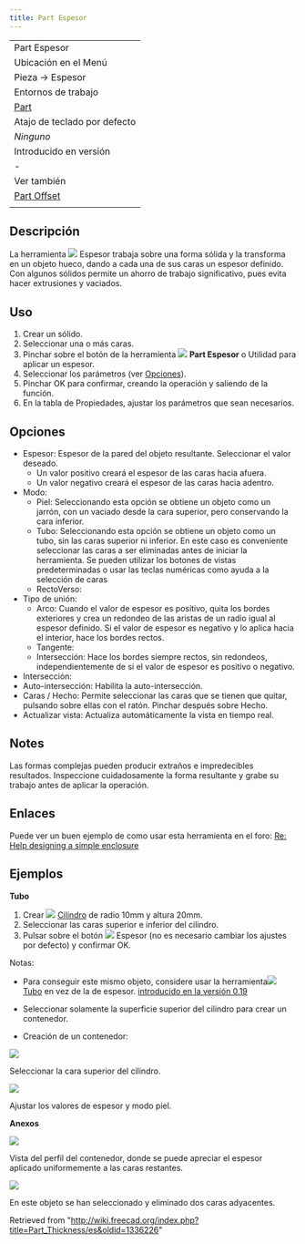 ```yaml
---
title: Part Espesor
---
```

|  |
| --- |
| Part Espesor |
| Ubicación en el Menú |
| Pieza → Espesor |
| Entornos de trabajo |
| [Part](/Part_Workbench/es "Part Workbench/es") |
| Atajo de teclado por defecto |
| *Ninguno* |
| Introducido en versión |
| - |
| Ver también |
| [Part Offset](/Part_Offset "Part Offset") |
|  |

## Descripción

La herramienta ![](/images/Part_Thickness.svg) Espesor trabaja sobre una forma sólida y la transforma en un objeto hueco, dando a cada una de sus caras un espesor definido.
Con algunos sólidos permite un ahorro de trabajo significativo, pues evita hacer extrusiones y vaciados.

## Uso

1. Crear un sólido.
2. Seleccionar una o más caras.
3. Pinchar sobre el botón de la herramienta ![](/images/Part_Thickness.svg) **Part Espesor** o Utilidad para aplicar un espesor.
4. Seleccionar los parámetros (ver [Opciones](#Options/es)).
5. Pinchar OK para confirmar, creando la operación y saliendo de la función.
6. En la tabla de Propiedades, ajustar los parámetros que sean necesarios.

## Opciones

* Espesor: Espesor de la pared del objeto resultante. Seleccionar el valor deseado.
  + Un valor positivo creará el espesor de las caras hacia afuera.
  + Un valor negativo creará el espesor de las caras hacia adentro.
* Modo:
  + Piel: Seleccionando esta opción se obtiene un objeto como un jarrón, con un vaciado desde la cara superior, pero conservando la cara inferior.
  + Tubo: Seleccionando esta opción se obtiene un objeto como un tubo, sin las caras superior ni inferior. En este caso es conveniente seleccionar las caras a ser eliminadas antes de iniciar la herramienta. Se pueden utilizar los botones de vistas predeterminadas o usar las teclas numéricas como ayuda a la selección de caras
  + RectoVerso:
* Tipo de unión:
  + Arco: Cuando el valor de espesor es positivo, quita los bordes exteriores y crea un redondeo de las aristas de un radio igual al espesor definido. Si el valor de espesor es negativo y lo aplica hacia el interior, hace los bordes rectos.
  + Tangente:
  + Intersección: Hace los bordes siempre rectos, sin redondeos, independientemente de si el valor de espesor es positivo o negativo.
* Intersección:
* Auto-intersección: Habilita la auto-intersección.
* Caras / Hecho: Permite seleccionar las caras que se tienen que quitar, pulsando sobre ellas con el ratón. Pinchar después sobre Hecho.
* Actualizar vista: Actualiza automáticamente la vista en tiempo real.

## Notes

Las formas complejas pueden producir extraños e impredecibles resultados. Inspeccione cuidadosamente la forma resultante y grabe su trabajo antes de aplicar la operación.

## Enlaces

Puede ver un buen ejemplo de como usar esta herramienta en el foro: [Re: Help designing a simple enclosure](http://forum.freecadweb.org/viewtopic.php?f=3&t=3766&p=29741&hilit=enclosure#p29547)

## Ejemplos

**Tubo**

1. Crear ![](/images/Part_Cylinder.svg) [Cilindro](/Part_Cylinder "Part Cylinder") de radio 10mm y altura 20mm.
2. Seleccionar las caras superior e inferior del cilindro.
3. Pulsar sobre el botón ![](/images/Part_Thickness.svg) Espesor (no es necesario cambiar los ajustes por defecto) y confirmar OK.

Notas:

* Para conseguir este mismo objeto, considere usar la herramienta![](/images/Part_Tube.svg) [Tubo](/Part_Tube "Part Tube") en vez de la de espesor. [introducido en la versión 0.19](/Release_notes_0.19/es "Release notes 0.19/es")
* Seleccionar solamente la superficie superior del cilindro para crear un contenedor.

* Creación de un contenedor:

![](/images/ThicknessEsempio1.png)

Seleccionar la cara superior del cilindro.

![](/images/ThicknessEsempio2.png)

Ajustar los valores de espesor y modo piel.

**Anexos**

![](/images/ThicknessEsempio3.png)

Vista del perfil del contenedor, donde se puede apreciar el espesor aplicado uniformemente a las caras restantes.

![](/images/ThicknessEsempio4.png)

En este objeto se han seleccionado y eliminado dos caras adyacentes.

Retrieved from "<http://wiki.freecad.org/index.php?title=Part_Thickness/es&oldid=1336226>"